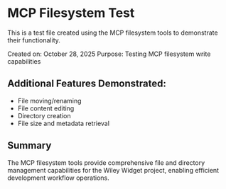 # MCP Filesystem Test

This is a test file created using the MCP filesystem tools to demonstrate their functionality.

Created on: October 28, 2025
Purpose: Testing MCP filesystem write capabilities

## Additional Features Demonstrated:
- File moving/renaming
- File content editing
- Directory creation
- File size and metadata retrieval

## Summary

The MCP filesystem tools provide comprehensive file and directory management capabilities for the Wiley Widget project, enabling efficient development workflow operations.